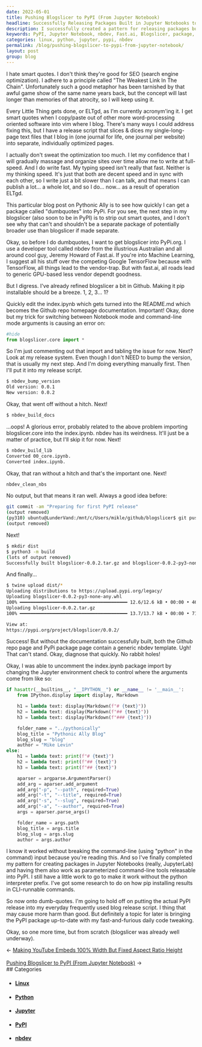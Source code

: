 ```yaml
---
date: 2022-05-01
title: Pushing Blogslicer to PyPI (From Jupyter Notebook)
headline: Successfully Releasing Packages Built in Jupyter Notebooks to PyPI with nbdev
description: I successfully created a pattern for releasing packages built in Jupyter Notebooks into PyPI, using nbdev from Fast.ai. I pushed my package, Blogslicer, to PyPI, but still have more work to do before I can add it to my blog release script. Read more to find out how I did it!
keywords: PyPI, Jupyter Notebook, nbdev, Fast.ai, Blogslicer, package, command-line, parameterized, release, script, version, docs, library, commit, upload, python, interpreter
categories: linux, python, jupyter, pypi, nbdev
permalink: /blog/pushing-blogslicer-to-pypi-from-jupyter-notebook/
layout: post
group: blog
---
```



I hate smart quotes. I don't think they're good for SEO (search engine
optimization). I adhere to a principle called "The Weakest Link In The Chain".
Unfortunately such a good metaphor has been tarnished by that awful game show
of the same name years back, but the concept will last longer than memories of
that atrocity, so I will keep using it.

Every Little Thing gets done, or ELTgd, as I'm currently acronym'ing it. I get
smart quotes when I copy/paste out of other more word-processing oriented
software into vim where I blog. There's many ways I could address fixing this,
but I have a release script that slices & dices my single-long-page text files
that I blog in (one journal for life, one journal per website) into separate,
individually optimized pages.

I actually don't sweat the optimization too much. I let my confidence that I
will gradually massage and organize sites over time allow me to write at
full-speed. And I do write fast. My typing speed isn't really that fast.
Neither is my thinking speed. It's just that both are decent speed and in sync
with each other, so I write just a bit slower than I can talk, and that means I
can publish a lot... a whole lot, and so I do... now... as a result of
operation ELTgd.

This particular blog post on Pythonic Ally is to see how quickly I can get a
package called "dumbquotes" into PyPi. For you see, the next step in my
blogslicer (also soon to be in PyPI) is to strip out smart quotes, and I don't
see why that can't and shouldn't be a separate package of potentially broader
use than blogslicer if made separate.

Okay, so before I do dumbquotes, I want to get blogslicer into PyPi.org. I use
a developer tool called nbdev from the illustrious Australian and all around
cool guy, Jeremy Howard of Fast.ai. If you're into Machine Learning, I suggest
all his stuff over the competing Google TensorFlow because with TensorFlow, all
things lead to the vendor-trap. But with fast.ai, all roads lead to generic
GPU-based less vendor dependt goodness.

But I digress. I've already refined blogslicer a bit in Github. Making it pip
installable should be a breeze. 1, 2, 3... 1?

Quickly edit the index.ipynb which gets turned into the README.md which becomes
the Github repo homepage documentation. Important! Okay, done but my trick for
switching between Notebook mode and command-line mode arguments is causing an
error on:

```python
#hide
from blogslicer.core import *
```

So I'm just commenting out that import and tabling the issue for now. Next?
Look at my release system. Even though I don't NEED to bump the version, that
is usually my next step. And I'm doing everything manually first. Then I'll put
it into my release script.

```bash
$ nbdev_bump_version
Old version: 0.0.1
New version: 0.0.2
```

Okay, that went off without a hitch. Next!

```bash
$ nbdev_build_docs
```

...oops! A glorious error, probably related to the above problem importing
blogslicer.core into the index.ipynb. nbdev has its weirdness. It'll just be a
matter of practice, but I'll skip it for now. Next!

```bash
$ nbdev_build_lib
Converted 00_core.ipynb.
Converted index.ipynb.
```

Okay, that ran without a hitch and that's the important one. Next!

```bash
nbdev_clean_nbs
```

No output, but that means it ran well. Always a good idea before:

```bash
git commit -am "Preparing for first PyPI release"
(output removed)
(py310) ubuntu@LunderVand:/mnt/c/Users/mikle/github/blogslicer$ git push
(output removed)
```

Next!

```bash
$ mkdir dist
$ python3 -m build
(lots of output removed)
Successfully built blogslicer-0.0.2.tar.gz and blogslicer-0.0.2-py3-none-any.whl
```

And finally...

```bash
$ twine upload dist/*
Uploading distributions to https://upload.pypi.org/legacy/
Uploading blogslicer-0.0.2-py3-none-any.whl
100% ━━━━━━━━━━━━━━━━━━━━━━━━━━━━━━━━━━━━━━━━ 12.6/12.6 kB • 00:00 • 461.3 kB/s
Uploading blogslicer-0.0.2.tar.gz
100% ━━━━━━━━━━━━━━━━━━━━━━━━━━━━━━━━━━━━━━━━ 13.7/13.7 kB • 00:00 • 718.8 kB/s

View at:
https://pypi.org/project/blogslicer/0.0.2/
```

Success! But without the documentation successfully built, both the Github repo
page and PyPi package page contain a generic nbdev template. Ugh! That can't
stand. Okay, diagnose that quickly. No rabbit holes!

Okay, I was able to uncomment the index.ipynb package import by changing the
Jupyter environment check to control where the arguments come from like so:

```python
if hasattr(__builtins__, "__IPYTHON__") or __name__ != '__main__':
    from IPython.display import display, Markdown

    h1 = lambda text: display(Markdown(f"# {text}"))
    h2 = lambda text: display(Markdown(f"## {text}"))
    h3 = lambda text: display(Markdown(f"### {text}"))

    folder_name = "../pythonically"
    blog_title = "Pythonic Ally Blog"
    blog_slug = "blog"
    author = "Mike Levin"
else:
    h1 = lambda text: print(f"# {text}")
    h2 = lambda text: print(f"## {text}")
    h3 = lambda text: print(f"## {text}")

    aparser = argparse.ArgumentParser()
    add_arg = aparser.add_argument
    add_arg("-p", "--path", required=True)
    add_arg("-t", "--title", required=True)
    add_arg("-s", "--slug", required=True)
    add_arg("-a", "--author", required=True)
    args = aparser.parse_args()

    folder_name = args.path
    blog_title = args.title
    blog_slug = args.slug
    author = args.author
```

I know it worked without breaking the command-line (using "python" in the
command) input because you're reading this. And so I've finally completed my
pattern for creating packages in Jupyter Notebooks (really, JupyterLab) and
having them also work as parameterized command-line tools releasable into PyPI.
I still have a little work to go to make it work without the python interpreter
prefix. I've got some research to do on how pip installing results in
CLI-runnable commands.

So now onto dumb-quotes. I'm going to hold off on putting the actual PyPI
release into my everyday frequently used blog release script. I thing that may
cause more harm than good. But definitely a topic for later is bringing the
PyPI package up-to-date with my fast-and-furious daily code tweaking.

Okay, so one more time, but from scratch (blogslicer was already well
underway).


<div class="arrow-links"><div class="post-nav-prev"><span class="arrow">&larr;&nbsp;</span><a href="/blog/making-youtube-embeds-100-width-but-fixed-aspect-ratio-height/">Making YouTube Embeds 100% Width But Fixed Aspect Ratio Height</a></div> &nbsp; <div class="post-nav-next"><a href="/blog/pushing-blogslicer-to-pypi-from-jupyter-notebook/">Pushing Blogslicer to PyPI (From Jupyter Notebook)</a><span class="arrow">&nbsp;&rarr;</span></div></div>
## Categories

<ul>
<li><h4><a href='/linux/'>Linux</a></h4></li>
<li><h4><a href='/python/'>Python</a></h4></li>
<li><h4><a href='/jupyter/'>Jupyter</a></h4></li>
<li><h4><a href='/pypi/'>PyPI</a></h4></li>
<li><h4><a href='/nbdev/'>nbdev</a></h4></li></ul>